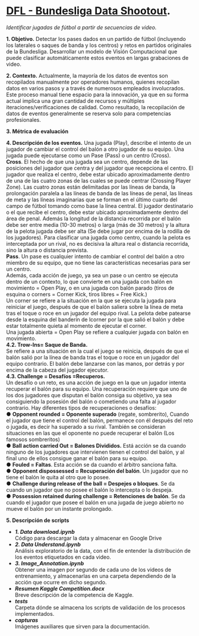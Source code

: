 

# **[DFL - Bundesliga Data Shootout](https://www.kaggle.com/competitions/dfl-bundesliga-data-shootout).**
*Identificar jugadas de fútbol a partir de secuencias de video.*

**1.	Objetivo.**
	Detectar los pases dados en un partido de fútbol (incluyendo los laterales o saques de banda y los centros) y retos en partidos originales de la Bundesliga.
	Desarrollar un modelo de Visión Computacional que puede clasificar automáticamente estos eventos en largas grabaciones de video.

**2.	Contexto.**
	Actualmente, la mayoría de los datos de eventos son recopilados manualmente por operadores humanos, quienes recopilan datos en varios pasos y a través de numerosos empleados involucrados. Este proceso manual tiene espacio para la innovación, ya que en su forma actual implica una gran cantidad de recursos y múltiples iteraciones/verificaciones de calidad. Como resultado, la recopilación de datos de eventos generalmente se reserva solo para competencias profesionales.

**3. Métrica de evaluación**

**4. Descripción de los eventos.**
	Una jugada (Play), describe el intento de un jugador de cambiar el control del balón a otro jugador de su equipo. Una jugada puede ejecutarse como un Pase (Pass) o un centro (Cross).  
	**Cross**. El hecho de que una jugada sea un centro, depende de las posiciones del jugador que centra y del jugador que recepciona el centro. El jugador que realiza el centro, debe estar ubicado aproximadamente dentro de una de las cuatro zonas de las cuales se puede centrar (Crossing Player Zone). Las cuatro zonas están delimitadas por las líneas de banda, la prolongación paralela a las líneas de banda de las líneas de penal, las líneas de meta y  las líneas imaginarias que se forman en el último cuarto del campo de fútbol tomando como base la línea central. El jugador destinatario o el que recibe el centro, debe estar ubicado aproximadamente dentro del área de penal. Además la longitud de la distancia recorrida por el balón debe ser entre media (10-30 metros)  o larga (más de 30 metros) y la altura de la pelota jugada debe ser alta (Se debe jugar por encima de la rodilla de los jugadores). Para clasificar una jugada como centro, cuando la pelota es interceptada por un rival, no es decisiva la altura real o distancia recorrida, sino la altura o distancia prevista.  
	**Pass**. Un pase es cualquier intento de cambiar el control del balón a otro miembro de su equipo, que no tiene las características necesarias para ser un centro.  
	Además, cada acción de juego, ya sea un pase o un centro se ejecuta dentro de un contexto, lo que convierte en una jugada  con balón en movimiento = Open Play, o en una jugada con balón parado (tiros de esquina o corners = Corner Kick, tiros libres = Free Kick.)    
	Un corner se refiere a la situación en la que se ejecuta la jugada para reiniciar el juego, después de que el balón saliera sobre la línea de meta tras el toque o roce en un jugador del equipo rival. La pelota debe patearse desde la esquina del banderín de lcorner por la que salió el balón y debe estar totalmente quieta al momento de ejecutar el corner.    
	Una jugada abierta = Open Play se refiere a cualquier jugada con balón en movimiento.  
	**4.2. Trow-Ins= Saque de Banda.**  
	Se refiere a una situación en la cual el juego se reinicia, después de que el balón salió por la línea de banda tras el toque o roce en un jugador del equipo contrario. El balón debe lanzarse con las manos, por detrás y por encima de la cabeza del jugador ejecutor.  
	**4.3. Challenge = Desafíos =Recuperos.**  
	Un desafío o un reto, es una acción de juego en la que un jugador intenta recuperar el balón para su equipo. Una recuperación requiere que uno de los dos jugadores que disputan el balón consiga su objetivo, ya sea consiguiendo la posesión del balón o cometiendo una falta al jugador contrario.
	Hay diferentes tipos de recuperaciones o desafíos:  
	●	**Opponent rounded = Oponente superado** (regate, sombrerito), Cuando el jugador que tiene el control del balón, permanece con él después del reto o jugada, es decir ha superado a su rival. También se consideran situaciones en las que el oponente no puede recuperar el balón (Los famosos sombreritos)   
	●	**Ball action carried Out = Balones Divididos.** Está acción se da cuando ninguno de los jugadores que intervienen tienen el control del balón, y al final uno de ellos consigue ganar el balón para su equipo.   
	●	**Fouled = Faltas**. Esta acción se da cuando el árbitro sanciona falta.   
	●	**Opponent dispossessed =  Recuperación del balón**. Un jugador que no tiene el balón le quita al otro que lo posee.   
	●	**Challenge during release of the ball = Despejes o bloques**. Se da cuando un jugador que no posee el balón lo intercepta o lo despeja.    
	●	**Possession retained during challenge = Retenciones de balón**. Se da cuando el jugador que posee el balón en una jugada de juego abierto no mueve el balón por un instante prolongado.

**5. Descripción de scripts**  
- ***1. Data download.ipynb***   
Código para descargar la data y almacenar en Google Drive 
- ***2. Data Understand.ipynb***   
Análisis exploratorio de la data, con el fin de entender la distribución de los eventos etiquetados en cada video.
- ***3. Image_Annotation.ipynb***  
Obtener una imagen por segundo de cada uno de los videos de entrenamiento, y almacenarlas en una carpeta dependiendo de la acción que ocurre en dicho segundo.
- ***Resumen Kaggle Competition.docx***   
Breve descripción de la competencia de Kaggle.
- ***tests***  
Carpeta dónde se almacena los scripts de validación de los procesos implementados.
- ***capturas***  
Imágenes auxiliares que sirven para la documentación.
